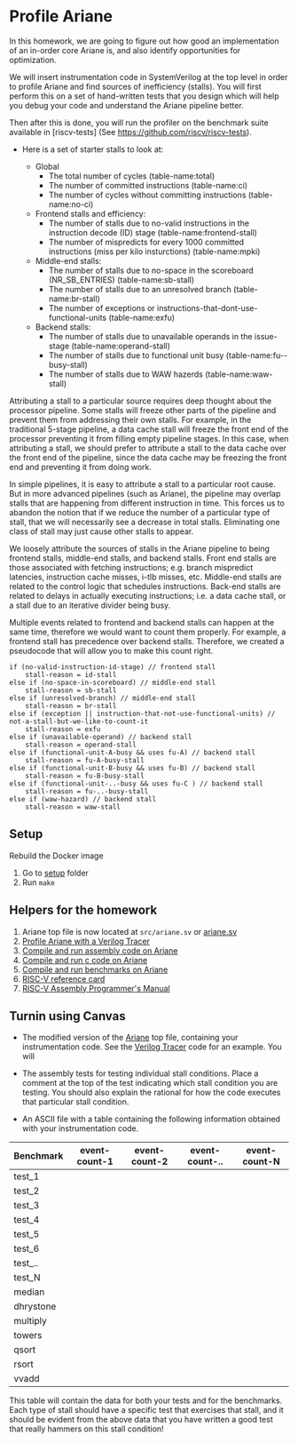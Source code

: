 # Profile Ariane

In this homework, we are going to figure out how good an implementation of an in-order core Ariane is,
and also identify opportunities for optimization.

We will insert instrumentation code in SystemVerilog at the top level in order to profile Ariane and find sources of inefficiency (stalls).
You will first perform this on a set of hand-written tests that you design which will help you debug your code and understand
the Ariane pipeline better.

Then after this is done, you will run the profiler on the benchmark suite available in [riscv-tests] (See https://github.com/riscv/riscv-tests).

* Here is a set of starter stalls to look at:

    * Global
        + The total number of cycles (table-name:total) 
        + The number of committed instructions (table-name:ci)
        + The number of cycles without committing instructions (table-name:no-ci)
    * Frontend stalls and efficiency:
        + The number of stalls due to no-valid instructions in the instruction decode (ID) stage (table-name:frontend-stall)
        + The number of mispredicts for every 1000 committed instructions (miss per kilo insturctions) (table-name:mpki)
    * Middle-end stalls:
        + The number of stalls due to no-space in the scoreboard (NR_SB_ENTRIES) (table-name:sb-stall)
        + The number of stalls due to an unresolved branch (table-name:br-stall)
        + The number of exceptions or instructions-that-dont-use-functional-units (table-name:exfu)
    * Backend stalls:
        + The number of stalls due to unavailable operands in the issue-stage (table-name:operand-stall)
        + The number of stalls due to functional unit <name> busy (table-name:fu-<name>-busy-stall)
        + The number of stalls due to WAW hazerds (table-name:waw-stall)


Attributing a stall to a particular source requires deep thought about the processor pipeline.
Some stalls will freeze other parts of the pipeline and prevent them from addressing their own stalls. For example, in the traditional 5-stage pipeline, a data cache stall will freeze the front end of the processor
preventing it from filling empty pipeline stages. In this case, when attributing a stall, we should prefer to attribute a stall to the data cache over the front end of the pipeline,
since the data cache may be freezing the front end and preventing it from doing work.


In simple pipelines, it is easy to attribute a stall to a particular root cause. But in more advanced pipelines (such as Ariane), the pipeline may overlap stalls that are happening from different instruction in time. 
This forces us to abandon the notion that if we reduce the number of a particular type of stall, that we will necessarily see a decrease in total stalls. Eliminating one class of stall may just cause other stalls to appear.

We loosely attribute the sources of stalls in the Ariane pipeline to being frontend stalls, middle-end stalls, and backend stalls. Front end stalls are those associated with fetching instructions; 
e.g. branch mispredict latencies, instruction cache misses, i-tlb misses, etc. Middle-end stalls are related to the control logic that schedules instructions. Back-end stalls are related to delays in actually executing instructions; 
i.e. a data cache stall, or a stall due to an iterative divider being busy.

Multiple events related to frontend and backend stalls can happen at the same time, therefore we would want to count them
properly. For example, a frontend stall has precedence over backend stalls. Therefore, we created a pseudocode that
will allow you to make this count right.

```
if (no-valid-instruction-id-stage) // frontend stall
    stall-reason = id-stall
else if (no-space-in-scoreboard) // middle-end stall
    stall-reason = sb-stall
else if (unresolved-branch) // middle-end stall
    stall-reason = br-stall
else if (exception || instruction-that-not-use-functional-units) // not-a-stall-but-we-like-to-count-it
    stall-reason = exfu
else if (unavailable-operand) // backend stall
    stall-reason = operand-stall
else if (functional-unit-A-busy && uses fu-A) // backend stall
    stall-reason = fu-A-busy-stall
else if (functional-unit-B-busy && uses fu-B) // backend stall
    stall-reason = fu-B-busy-stall
else if (functional-unit-..-busy && uses fu-C ) // backend stall
    stall-reason = fu-..-busy-stall
else if (waw-hazard) // backend stall
    stall-reason = waw-stall
```



## Setup

Rebuild the Docker image

1. Go to [setup](https://bitbucket.org/taylor-bsg/cse548-18sp-hw/src/master/setup/) folder
2. Run `make`

## Helpers for the homework

1. Ariane top file is now located at `src/ariane.sv` or [ariane.sv](https://bitbucket.org/taylor-bsg/cse548-18sp-hw/src/master/hw1/src/ariane.sv)
2. [Profile Ariane with a Verilog Tracer](tracer.md)
3. [Compile and run assembly code on Ariane](assembly.md)
4. [Compile and run c code on Ariane](c.md)
5. [Compile and run benchmarks on Ariane](benchmark.md)
6. [RISC-V reference card](https://www.cl.cam.ac.uk/teaching/1617/ECAD+Arch/files/docs/RISCVGreenCardv8-20151013.pdf)
7. [RISC-V Assembly Programmer's Manual](https://github.com/riscv/riscv-asm-manual/blob/master/riscv-asm.md)

## Turnin using Canvas

* The modified version of the [Ariane](https://bitbucket.org/taylor-bsg/cse548-18sp-hw/src/master/hw1/src/ariane.sv) top file, containing your
instrumentation code. See the [Verilog Tracer](tracer.md) code for an example. You will

* The assembly tests for testing individual stall conditions. Place a comment at the top of the test indicating which stall condition you are testing. You should also explain the rational for how the code executes that particular stall condition.

* An ASCII file with a table containing the following information obtained with your instrumentation code.

| Benchmark | event-count-1 | event-count-2 | event-count-..| event-count-N |
|-----------|---------------|---------------|---------------|---------------|
| test_1    | | | |
| test_2    | | | |
| test_3    | | | |
| test_4    | | | |
| test_5    | | | |
| test_6    | | | |
| test_..   | | | |
| test_N    | | | |
| median    | | | |
| dhrystone | | | |
| multiply  | | | |
| towers    | | | |
| qsort     | | | |
| rsort     | | | |
| vvadd     | | | |

This table will contain the data for both your tests and for the benchmarks. Each type of stall should have a specific test that exercises that stall, and it should be evident from the above data that you have written a good test that
really hammers on this stall condition!
